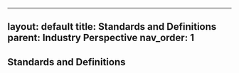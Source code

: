 
---
layout: default
title: Standards and Definitions
parent: Industry Perspective
nav_order: 1
---

## Standards and Definitions
